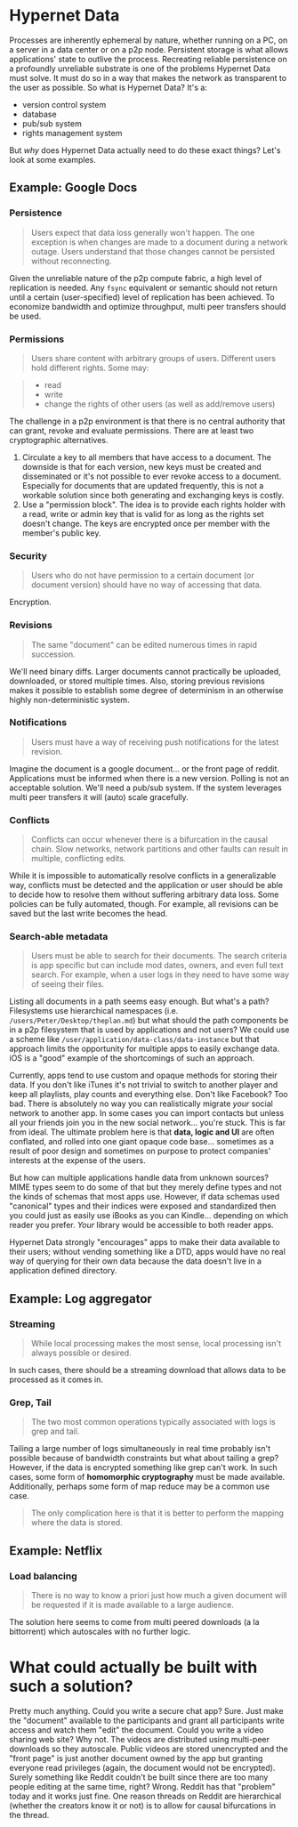 # Hypernet Data
Processes are inherently ephemeral by nature, whether running on a PC, on a server in a data center or on a p2p node.  Persistent storage is what allows applications' state to outlive the process.  Recreating reliable persistence on a profoundly unreliable substrate is one of the problems Hypernet Data must solve.  It must do so in a way that makes the network as transparent to the user as possible.  So what is Hypernet Data? It's a:

- version control system
- database
- pub/sub system
- rights management system

But *why* does Hypernet Data actually need to do these exact things?  Let's look at some examples.

## Example: Google Docs
### Persistence
> Users expect that data loss generally won't happen.  The one exception is when changes are made to a document during a network outage.  Users understand that those changes cannot be persisted without reconnecting.

Given the unreliable nature of the p2p compute fabric, a high level of replication is needed.  Any `fsync` equivalent or semantic should not return until a certain (user-specified) level of replication has been achieved.  To economize bandwidth and optimize throughput, multi peer transfers should be used.

### Permissions
> Users share content with arbitrary groups of users.  Different users hold different rights.  Some may:

> - read
> - write
> - change the rights of other users (as well as add/remove users)

The challenge in a p2p environment is that there is no central authority that can grant, revoke and evaluate permissions.  There are at least two cryptographic alternatives.

1. Circulate a key to all members that have access to a document.  The downside is that for each version, new keys must be created and disseminated or it's not possible to ever revoke access to a document.  Especially for documents that are updated frequently, this is not a workable solution since both generating and exchanging keys is costly.
2. Use a "permission block".  The idea is to provide each rights holder with a read, write or admin key that is valid for as long as the rights set doesn't change.  The keys are encrypted once per member with the member's public key.

### Security
> Users who do not have permission to a certain document (or document version) should have no way of accessing that data.

Encryption.

### Revisions
> The same "document" can be edited numerous times in rapid succession.

We'll need binary diffs.  Larger documents cannot practically be uploaded, downloaded, or stored multiple times.  Also, storing previous revisions makes it possible to establish some degree of determinism in an otherwise highly non-deterministic system.

### Notifications
> Users must have a way of receiving push notifications for the latest revision.

Imagine the document is a google document... or the front page of reddit.  Applications must be informed when there is a new version.  Polling is not an acceptable solution.  We'll need a pub/sub system.  If the system leverages multi peer transfers it will (auto) scale gracefully.

### Conflicts
> Conflicts can occur whenever there is a bifurcation in the causal chain.  Slow networks, network partitions and other faults can result in multiple, conflicting edits.

While it is impossible to automatically resolve conflicts in a generalizable way, conflicts must be detected and the application or user should be able to decide how to resolve them without suffering arbitrary data loss.  Some policies can be fully automated, though.  For example, all revisions can be saved but the last write becomes the head.

### Search-able metadata
> Users must be able to search for their documents.  The search criteria is app specific but can include mod dates, owners, and even full text search.  For example, when a user logs in they need to have some way of seeing their files.

Listing all documents in a path seems easy enough.  But what's a path?  Filesystems use hierarchical namespaces (i.e. `/users/Peter/Desktop/theplan.md`) but what should the path components be in a p2p filesystem that is used by applications and not users?  We could use a scheme like `/user/application/data-class/data-instance` but that approach limits the opportunity for multiple apps to easily exchange data.  iOS is a "good" example of the shortcomings of such an approach.

Currently, apps tend to use custom and opaque methods for storing their data.  If you don't like iTunes it's not trivial to switch to another player and keep all playlists, play counts and everything else.  Don't like Facebook?  Too bad.  There is absolutely no way you can realistically migrate *your* social network to another app.  In some cases you can import contacts but unless all your friends join you in the new social network... you're stuck.  This is far from ideal.  The ultimate problem here is that **data, logic and UI** are often conflated, and rolled into one giant opaque code base... sometimes as a result of poor design and sometimes on purpose to protect companies' interests at the expense of the users.

But how can multiple applications handle data from unknown sources?  MIME types seem to do some of that but they merely define types and not the kinds of schemas that most apps use.  However, if data schemas used "canonical" types and their indices were exposed and standardized then you could just as easily use iBooks as you can Kindle... depending on which reader you prefer.  *Your* library would be accessible to both reader apps.

Hypernet Data strongly "encourages" apps to make their data available to their users; without vending something like a DTD, apps would have no real way of querying for their own data because the data doesn't live in a application defined directory.

## Example: Log aggregator
### Streaming
> While local processing makes the most sense, local processing isn't always possible or desired.

In such cases, there should be a streaming download that allows data to be processed as it comes in.

### Grep, Tail
> The two most common operations typically associated with logs is grep and tail.

Tailing a large number of logs simultaneously in real time probably isn't possible because of bandwidth constraints but what about tailing a grep?  However, if the data is encrypted something like grep can't work.  In such cases, some form of **homomorphic cryptography** must be made available.  Additionally, perhaps some form of map reduce may be a common use case.

> The only complication here is that it is better to perform the mapping where the data is stored.

## Example: Netflix
### Load balancing
> There is no way to know a priori just how much a given document will be requested if it is made available to a large audience.

The solution here seems to come from multi peered downloads (a la bittorrent) which autoscales with no further logic.

# What could actually be built with such a solution?
Pretty much anything.  Could you write a secure chat app?  Sure.  Just make the "document" available to the participants and grant all participants write access and watch them "edit" the document.  Could you write a video sharing web site?  Why not.  The videos are distributed using multi-peer downloads so they autoscale.  Public videos are stored unencrypted and the "front page" is just another document owned by the app but granting everyone read privileges (again, the document would not be encrypted).  Surely something like Reddit couldn't be built since there are too many people editing at the same time, right?  Wrong.  Reddit has that "problem" today and it works just fine.  One reason threads on Reddit are hierarchical (whether the creators know it or not) is to allow for causal bifurcations in the thread.
